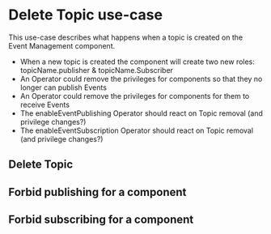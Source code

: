 # Delete Topic use-case

This use-case describes what happens when a topic is created on the Event Management component.

* When a new topic is created the component will create two new roles: topicName.publisher & topicName.Subscriber
* An Operator could remove the privileges for components so that they no longer can publish Events
* An Operator could remove the privileges for components for them to receive Events
* The enableEventPublishing Operator should react on Topic removal (and privilege changes?)
* The enableEventSubscription Operator should react on Topic removal (and privilege changes?)

## Delete Topic

## Forbid publishing for a component

## Forbid subscribing for a component

